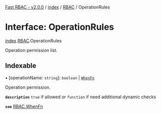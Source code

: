 [Fast RBAC - v2.0.0](../README.md) / [index](../modules/index.md) / [RBAC](../modules/index.RBAC.md) / OperationRules

# Interface: OperationRules

[index](../modules/index.md).[RBAC](../modules/index.RBAC.md).OperationRules

Operation permission list.

## Indexable

▪ [operationName: `string`]: `boolean` \| [`WhenFn`](../modules/index.RBAC.md#whenfn)

Operation permission.

**`description`** `true` if allowed or `function` if need additional dynamic checks

**`see`** [RBAC.WhenFn](../modules/index.RBAC.md#whenfn)
